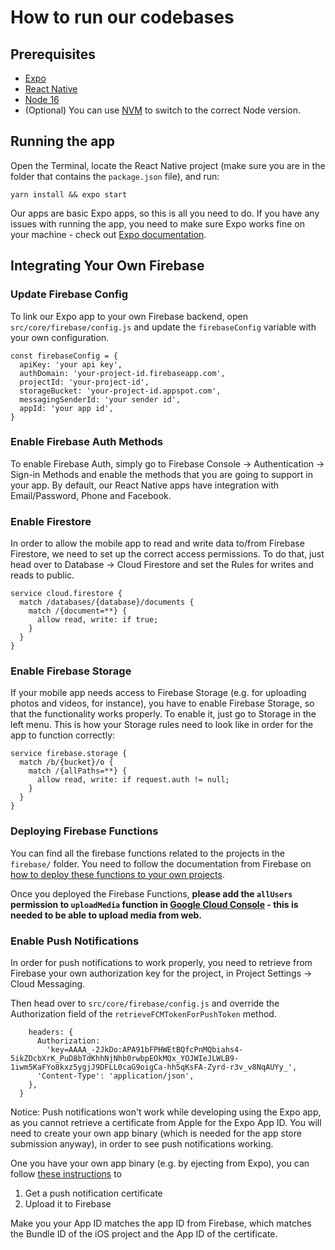 # How to run our codebases

## Prerequisites

- [Expo](https://expo.dev/)
- [React Native](https://reactnative.dev/)
- [Node 16](https://nodejs.org/en)
- (Optional) You can use [NVM](https://github.com/nvm-sh/nvm) to switch to the correct Node version.

## Running the app

Open the Terminal, locate the React Native project (make sure you are in the folder that contains the `package.json` file), and run:

```
yarn install && expo start
```

Our apps are basic Expo apps, so this is all you need to do. If you have any issues with running the app, you need to make sure Expo works fine on your machine - check out [Expo documentation](https://expo.dev/).

## Integrating Your Own Firebase

### Update Firebase Config
To link our Expo app to your own Firebase backend, open `src/core/firebase/config.js` and update the `firebaseConfig` variable with your own configuration.

```
const firebaseConfig = {
  apiKey: 'your api key',
  authDomain: 'your-project-id.firebaseapp.com',
  projectId: 'your-project-id',
  storageBucket: 'your-project-id.appspot.com',
  messagingSenderId: 'your sender id',
  appId: 'your app id',
}
```

### Enable Firebase Auth Methods

To enable Firebase Auth, simply go to Firebase Console -> Authentication -> Sign-in Methods and enable the methods that you are going to support in your app. By default, our React Native apps have integration with Email/Password, Phone and Facebook.

### Enable Firestore

In order to allow the mobile app to read and write data to/from Firebase Firestore, we need to set up the correct access permissions. To do that, just head over to Database -> Cloud Firestore and set the Rules for writes and reads to public.

```
service cloud.firestore {
  match /databases/{database}/documents {
    match /{document=**} {
      allow read, write: if true;
    }
  }
}
```

### Enable Firebase Storage

If your mobile app needs access to Firebase Storage (e.g. for uploading photos and videos, for instance), you have to enable Firebase Storage, so that the functionality works properly. To enable it, just go to Storage in the left menu. This is how your Storage rules need to look like in order for the app to function correctly:

```
service firebase.storage {
  match /b/{bucket}/o {
    match /{allPaths=**} {
      allow read, write: if request.auth != null;
    }
  }
}
```

### Deploying Firebase Functions

You can find all the firebase functions related to the projects in the `firebase/` folder. You need to follow the documentation from Firebase on [how to deploy these functions to your own projects](https://firebase.google.com/docs/functions/get-started).


Once you deployed the Firebase Functions, **please add the `allUsers` permission to `uploadMedia` function in [Google Cloud Console](https://console.cloud.google.com/functions) - this is needed to be able to upload media from web.**

### Enable Push Notifications
In order for push notifications to work properly, you need to retrieve from Firebase your own authorization key for the project, in Project Settings -> Cloud Messaging.

Then head over to `src/core/firebase/config.js` and override the Authorization field of the `retrieveFCMTokenForPushToken` method.

```  let config = {
    headers: {
      Authorization:
        'key=AAAA_-2JkDo:APA91bFPHWEtBQfcPnMQbiahs4-5ikZDcbXrK_PuD8bTdKhhNjNhb0rwbpEOkMQx_YOJWIeJLWLB9-1iwm5KaFYo8kxz5ygjJ9DFLL0caG9oigCa-hh5qKsFA-Zyrd-r3v_v8NqAUYy_',
      'Content-Type': 'application/json',
    },
  }
```

Notice: Push notifications won't work while developing using the Expo app, as you cannot retrieve a certificate from Apple for the Expo App ID. You will need to create your own app binary (which is needed for the app store submission anyway), in order to see push notifications working.

One you have your own app binary (e.g. by ejecting from Expo), you can follow [these instructions](https://instamobile.io/docs/documentation/push-notifications/push-notifications-on-ios/) to
1. Get a push notification certificate
2. Upload it to Firebase

Make you your App ID matches the app ID from Firebase, which matches the Bundle ID of the iOS project and the App ID of the certificate.
